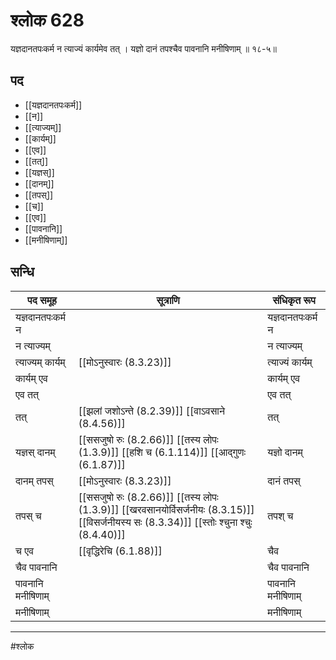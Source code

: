 # श्लोक 628

यज्ञदानतपःकर्म न त्याज्यं कार्यमेव तत् ।
यज्ञो दानं तपश्चैव पावनानि मनीषिणाम् ॥ १८-५॥


## पद 

- [[यज्ञदानतपःकर्म]]
- [[न]]
- [[त्याज्यम्]]
- [[कार्यम्]]
- [[एव]]
- [[तत्]]
- [[यज्ञस्]]
- [[दानम्]]
- [[तपस्]]
- [[च]]
- [[एव]]
- [[पावनानि]]
- [[मनीषिणाम्]]

## सन्धि

| पद समूह | सूत्राणि | संधिकृत रूप |
| ----- | ----- | ----- |
| यज्ञदानतपःकर्म न |  | यज्ञदानतपःकर्म न |
| न त्याज्यम् |  | न त्याज्यम् |
| त्याज्यम् कार्यम् |  [[मोऽनुस्वारः (8.3.23)]] | त्याज्यं कार्यम् |
| कार्यम् एव |  | कार्यम् एव |
| एव तत् |  | एव तत् |
| तत् |  [[झलां जशोऽन्ते (8.2.39)]] [[वाऽवसाने (8.4.56)]] | तत् |
| यज्ञस् दानम् |  [[ससजुषो रुः (8.2.66)]] [[तस्य लोपः (1.3.9)]] [[हशि च (6.1.114)]] [[आद्गुणः (6.1.87)]] | यज्ञो दानम् |
| दानम् तपस् |  [[मोऽनुस्वारः (8.3.23)]] | दानं तपस् |
| तपस् च |  [[ससजुषो रुः (8.2.66)]] [[तस्य लोपः (1.3.9)]] [[खरवसानयोर्विसर्जनीयः (8.3.15)]] [[विसर्जनीयस्य सः (8.3.34)]] [[स्तोः श्चुना श्चुः (8.4.40)]] | तपश् च |
| च एव |  [[वृद्धिरेचि (6.1.88)]] | चैव |
| चैव पावनानि |  | चैव पावनानि |
| पावनानि मनीषिणाम् |  | पावनानि मनीषिणाम् |
| मनीषिणाम् |  | मनीषिणाम् |


---

#श्लोक